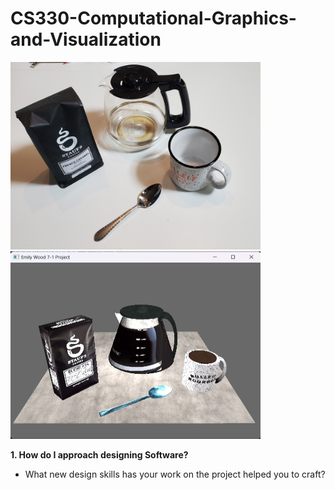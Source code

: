 # CS330-Computational-Graphics-and-Visualization

<img src="https://github.com/Emily-Wood7/CS330-Computational-Graphics-and-Visualization/blob/main/Module%207%20-%20Project/Proposed%20Scene.jpg" width="400" height="300"><img src="https://github.com/Emily-Wood7/CS330-Computational-Graphics-and-Visualization/blob/main/Module%207%20-%20Project/Final%20Scene.jpg" width="400" height="300">

**1. How do I approach designing Software?**
   - What new design skills has your work on the project helped you to craft?
